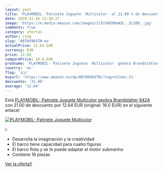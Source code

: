 ```yaml
---
layout: post
title: 'PLAYMOBIL- Patinete Juguete  Multicolor  al 21.00 % de descuento'
date: 2020-12-26 11:50:27
image: 'https://m.media-amazon.com/images/I/51YW1bMoW3L._SL200_.jpg'
comments: true
category: ofertas
author: ring
slug: 'B076696STN-es'
actualPrice: 12.64 EUR
currency: EUR
price: 12.64
comparePrice: 16.0 EUR
prodname: 'PLAYMOBIL- Patinete Juguete  Multicolor  geobra Brandstätter 9424 '
country: 'es'
flag: '🇪🇸'
buyurl: 'https://www.amazon.es/dp/B076696STN/?tag=tolees-21'
descuento: '21.00'
average: '12.64'
---
```


Está [PLAYMOBIL- Patinete Juguete  Multicolor  geobra Brandstätter 9424 ](https://www.amazon.es/dp/B076696STN/?tag=tolees-21) con 21.00 de descuento por 12.64 EUR (original: 16.0 EUR) en el siguiente enlace!

[![PLAYMOBIL- Patinete Juguete  Multicolor ](https://m.media-amazon.com/images/I/51YW1bMoW3L._SL200_.jpg)](https://www.amazon.es/dp/B076696STN/?tag=tolees-21)

ℹ️:

- Desarrolla la imaginación y la creatividad
- El barco tiene capacidad para cuatro figuras
- El barco flota y se le puede adaptar el motor submarino
- Contiene 16 piezas

[Ver la oferta!!](https://www.amazon.es/dp/B076696STN/?tag=tolees-21)
